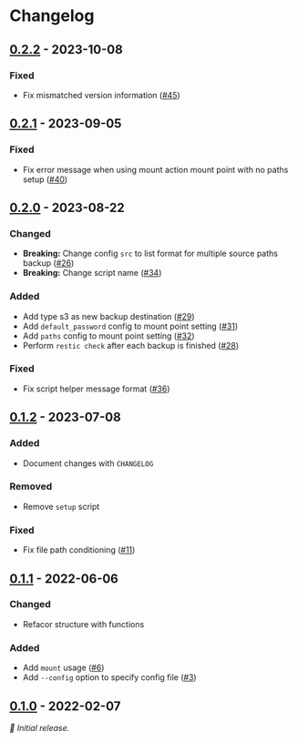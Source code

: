 # Changelog

## [0.2.2] - 2023-10-08

### Fixed

- Fix mismatched version information ([#45](https://github.com/liuminhaw/wrestic-bkp/pull/45))

## [0.2.1] - 2023-09-05

### Fixed

- Fix error message when using mount action mount point with no paths setup ([#40](https://github.com/liuminhaw/wrestic-bkp/pull/40))

## [0.2.0] - 2023-08-22

### Changed

- **Breaking:** Change config `src` to list format for multiple source paths backup ([#26](https://github.com/liuminhaw/wrestic-bkp/pull/26))
- **Breaking:** Change script name ([#34](https://github.com/liuminhaw/wrestic-bkp/pull/34))

### Added

- Add type s3 as new backup destination ([#29](https://github.com/liuminhaw/wrestic-bkp/pull/29))
- Add `default_password` config to mount point setting ([#31](https://github.com/liuminhaw/wrestic-bkp/pull/31))
- Add `paths` config to mount point setting ([#32](https://github.com/liuminhaw/wrestic-bkp/pull/32))
- Perform `restic check` after each backup is finished ([#28](https://github.com/liuminhaw/wrestic-bkp/pull/28))

### Fixed

- Fix script helper message format ([#36](https://github.com/liuminhaw/wrestic-bkp/pull/36))

## [0.1.2] - 2023-07-08

### Added

- Document changes with `CHANGELOG`

### Removed

- Remove `setup` script

### Fixed

- Fix file path conditioning ([#11](https://github.com/liuminhaw/restic-bkp/pull/11))

## [0.1.1] - 2022-06-06

### Changed

- Refacor structure with functions

### Added

- Add `mount` usage ([#6](https://github.com/liuminhaw/restic-bkp/pull/6))
- Add `--config` option to specify config file ([#3](https://github.com/liuminhaw/restic-bkp/pull/3))

## [0.1.0] - 2022-02-07

_:seedling: Initial release._

[0.2.2]: https://github.com/liuminhaw/wrestic-bkp/releases/tag/v0.2.2

[0.2.1]: https://github.com/liuminhaw/wrestic-bkp/releases/tag/v0.2.1

[0.2.0]: https://github.com/liuminhaw/wrestic-bkp/releases/tag/v0.2.0

[0.1.2]: https://github.com/liuminhaw/restic-bkp/releases/tag/v0.1.2

[0.1.1]: https://github.com/liuminhaw/restic-bkp/releases/tag/v0.1.1

[0.1.0]: https://github.com/liuminhaw/restic-bkp/releases/tag/v0.1.0
